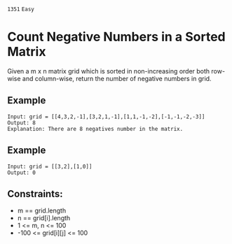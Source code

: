 `1351` `Easy`

# Count Negative Numbers in a Sorted Matrix

Given a m x n matrix grid which is sorted in non-increasing order both row-wise and column-wise, return the number of negative numbers in grid.

## Example

```
Input: grid = [[4,3,2,-1],[3,2,1,-1],[1,1,-1,-2],[-1,-1,-2,-3]]
Output: 8
Explanation: There are 8 negatives number in the matrix.
```

## Example

```
Input: grid = [[3,2],[1,0]]
Output: 0
```

## Constraints:

- m == grid.length 
- n == grid[i].length 
- 1 <= m, n <= 100 
- -100 <= grid[i][j] <= 100

